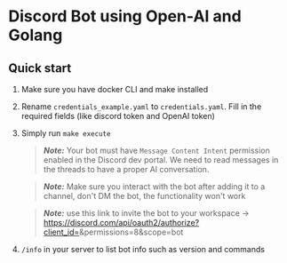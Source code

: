# Discord Bot using Open-AI and Golang

## Quick start

1. Make sure you have docker CLI and make installed

1. Rename `credentials_example.yaml` to `credentials.yaml`. Fill in the required fields (like discord token and OpenAI token)

1. Simply run `make execute`

    > ***Note:*** Your bot must have `Message Content Intent` permission enabled in the Discord dev portal. We need to read messages in the threads to have a proper AI conversation.
    
    > ***Note:*** Make sure you interact with the bot after adding it to a channel, don't DM the bot, the functionality won't work
    
    > ***Note:*** use this link to invite the bot to your workspace -> https://discord.com/api/oauth2/authorize?client_id=<your client ID>&permissions=8&scope=bot

1. `/info` in your server to list bot info such as version and commands
